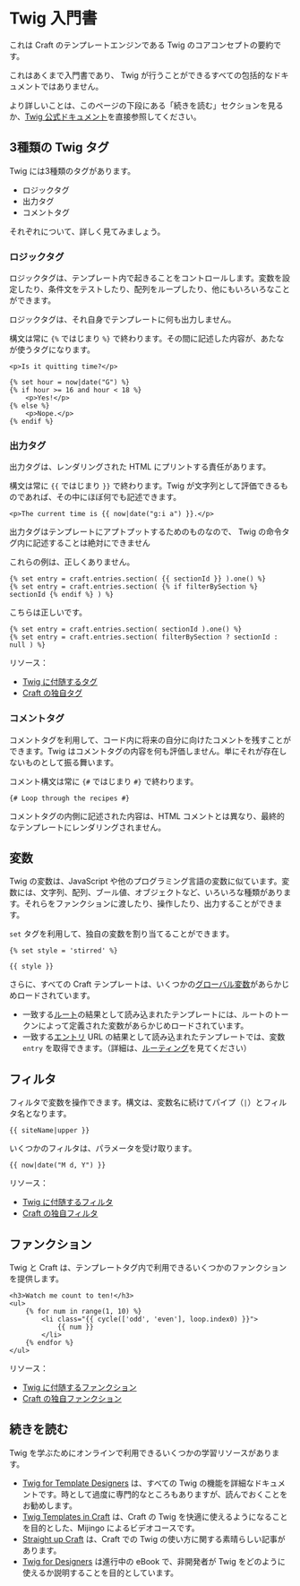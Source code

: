# Twig 入門書

これは Craft のテンプレートエンジンである Twig のコアコンセプトの要約です。

これはあくまで入門書であり、 Twig が行うことができるすべての包括的なドキュメントではありません。

より詳しいことは、このページの下段にある「続きを読む」セクションを見るか、[Twig 公式ドキュメント](https://twig.symfony.com/doc/templates.html)を直接参照してください。

## 3種類の Twig タグ

Twig には3種類のタグがあります。

* ロジックタグ
* 出力タグ
* コメントタグ

それぞれについて、詳しく見てみましょう。

### ロジックタグ

ロジックタグは、テンプレート内で起きることをコントロールします。変数を設定したり、条件文をテストしたり、配列をループしたり、他にもいろいろなことができます。

ロジックタグは、それ自身でテンプレートに何も出力しません。

構文は常に `{%` ではじまり `%}` で終わります。その間に記述した内容が、あたなが使うタグになります。

```twig
<p>Is it quitting time?</p>

{% set hour = now|date("G") %}
{% if hour >= 16 and hour < 18 %}
    <p>Yes!</p>
{% else %}
    <p>Nope.</p>
{% endif %}
```

### 出力タグ

出力タグは、レンダリングされた HTML にプリントする責任があります。

構文は常に `{{` ではじまり `}}` で終わります。Twig が文字列として評価できるものであれば、その中にほぼ何でも記述できます。

```twig
<p>The current time is {{ now|date("g:i a") }}.</p>
```

出力タグはテンプレートにアプトプットするためのものなので、 Twig の命令タグ内に記述することは絶対にできません

これらの例は、正しくありません。

```twig
{% set entry = craft.entries.section( {{ sectionId }} ).one() %}
{% set entry = craft.entries.section( {% if filterBySection %} sectionId {% endif %} ) %}
```

こちらは正しいです。

```twig
{% set entry = craft.entries.section( sectionId ).one() %}
{% set entry = craft.entries.section( filterBySection ? sectionId : null ) %}
```

リソース：

* [Twig に付随するタグ](https://twig.symfony.com/doc/tags/index.html)
* [Craft の独自タグ](tags.md)

### コメントタグ

コメントタグを利用して、コード内に将来の自分に向けたコメントを残すことができます。Twig はコメントタグの内容を何も評価しません。単にそれが存在しないものとして振る舞います。

コメント構文は常に `{#` ではじまり `#}` で終わります。

```twig
{# Loop through the recipes #}
```

コメントタグの内側に記述された内容は、HTML コメントとは異なり、最終的なテンプレートにレンダリングされません。

## 変数

Twig の変数は、JavaScript や他のプログラミング言語の変数に似ています。変数には、文字列、配列、ブール値、オブジェクトなど、いろいろな種類があります。それらをファンクションに渡したり、操作したり、出力することができます。

`set` タグを利用して、独自の変数を割り当てることができます。

```twig
{% set style = 'stirred' %}

{{ style }}
```

さらに、すべての Craft テンプレートは、いくつかの[グローバル変数](global-variables.md)があらかじめロードされています。

* 一致する[ルート](../routing.md#dynamic-routes)の結果として読み込まれたテンプレートには、ルートのトークンによって定義された変数があらかじめロードされています。
* 一致する[エントリ](../sections-and-entries.md) URL の結果として読み込まれたテンプレートでは、変数 `entry` を取得できます。（詳細は、[ルーティング](../routing.md)を見てください）

## フィルタ

フィルタで変数を操作できます。構文は、変数名に続けてパイプ（`|`）とフィルタ名となります。

```twig
{{ siteName|upper }}
```

いくつかのフィルタは、パラメータを受け取ります。

```twig
{{ now|date("M d, Y") }}
```

リソース：

* [Twig に付随するフィルタ](https://twig.symfony.com/doc/filters/index.html)
* [Craft の独自フィルタ](filters.md)

## ファンクション

Twig と Craft は、テンプレートタグ内で利用できるいくつかのファンクションを提供します。

```twig
<h3>Watch me count to ten!</h3>
<ul>
    {% for num in range(1, 10) %}
        <li class="{{ cycle(['odd', 'even'], loop.index0) }}">
            {{ num }}
        </li>
    {% endfor %}
</ul>
```

リソース：

* [Twig に付随するファンクション](https://twig.symfony.com/doc/functions/index.html)
* [Craft の独自ファンクション](functions.md)

## 続きを読む

Twig を学ぶためにオンラインで利用できるいくつかの学習リソースがあります。

* [Twig for Template Designers](https://twig.symfony.com/doc/templates.html) は、すべての Twig の機能を詳細なドキュメントです。時として過度に専門的なところもありますが、読んでおくことをお勧めします。
* [Twig Templates in Craft](https://mijingo.com/products/screencasts/twig-templates-in-craft/) は、Craft の Twig を快適に使えるようになることを目的とした、Mijingo によるビデオコースです。
* [Straight up Craft](https://straightupcraft.com/twig-templating) は、Craft での Twig の使い方に関する素晴らしい記事があります。
* [Twig for Designers](https://github.com/brandonkelly/TwigForDesigners) は進行中の eBook で、非開発者が Twig をどのように使えるか説明することを目的としています。